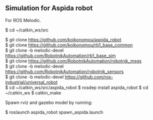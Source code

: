 ## Simulation for Aspida robot
For ROS Melodic.


$ cd ~/catkin_ws/src 

$ git clone https://github.com/koikonomou/aspida_robot  
$ git clone https://github.com/koikonomou/rb1_base_common  
$ git clone -b melodic-devel https://github.com/RobotnikAutomation/rb1_base_sim  
$ git clone https://github.com/RobotnikAutomation/robotnik_msgs  
$ git clone -b melodic-devel https://github.com/RobotnikAutomation/robotnik_sensors  
$ git clone -b melodic-devel https://github.com/ros-industrial/universal_robot  
$ cd ~/catkin_ws/src/aspida_robot 
$ rosdep install aspida_robot 
$ cd ~/catkin_ws 
$ catkin_make 

Spawn rviz and gazebo model by running:

$ roslaunch aspida_robot spawn_aspida.launch

